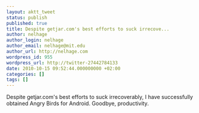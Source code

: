 ```yaml
---
layout: aktt_tweet
status: publish
published: true
title: Despite getjar.com's best efforts to suck irrecove...
author: nelhage
author_login: nelhage
author_email: nelhage@mit.edu
author_url: http://nelhage.com
wordpress_id: 955
wordpress_url: http://twitter-27442784133
date: 2010-10-15 09:52:44.000000000 +02:00
categories: []
tags: []
---
```

Despite getjar.com's best efforts to suck irrecoverably, I have successfully obtained Angry Birds for Android. Goodbye, productivity.
